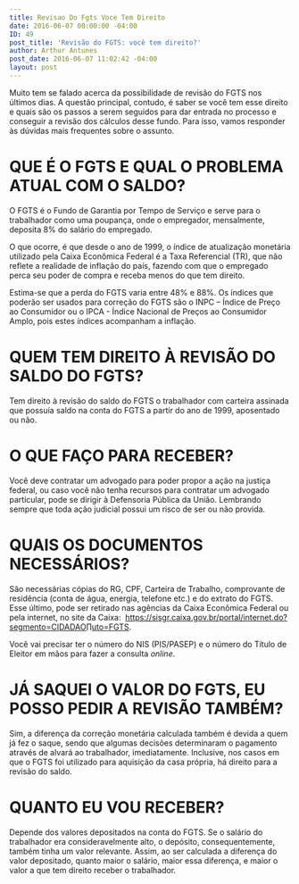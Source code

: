 ```yaml
---
title: Revisao Do Fgts Voce Tem Direito
date: 2016-06-07 00:00:00 -04:00
ID: 49
post_title: 'Revisão do FGTS: você tem direito?'
author: Arthur Antunes
post_date: 2016-06-07 11:02:42 -04:00
layout: post
---
```


Muito tem se falado acerca da possibilidade de revisão do FGTS nos últimos dias. A questão principal, contudo, é saber se você tem esse direito e quais são os passos a serem seguidos para dar entrada no processo e conseguir a revisão dos cálculos desse fundo. Para isso, vamos responder às dúvidas mais frequentes sobre o assunto.

# QUE É O FGTS E QUAL O PROBLEMA ATUAL COM O SALDO?

O FGTS é o Fundo de Garantia por Tempo de Serviço e serve para o trabalhador como uma poupança, onde o empregador, mensalmente, deposita 8% do salário do empregado.

O que ocorre, é que desde o ano de 1999, o índice de atualização monetária utilizado pela Caixa Econômica Federal é a Taxa Referencial (TR), que não reflete a realidade de inflação do país, fazendo com que o empregado perca seu poder de compra e receba menos do que tem direito.

Estima-se que a perda do FGTS varia entre 48% e 88%. Os índices que poderão ser usados para correção do FGTS são o INPC – Índice de Preço ao Consumidor ou o IPCA - Índice Nacional de Preços ao Consumidor Amplo, pois estes índices acompanham a inflação.

# QUEM TEM DIREITO À REVISÃO DO SALDO DO FGTS?

Tem direito à revisão do saldo do FGTS o trabalhador com carteira assinada que possuía saldo na conta do FGTS a partir do ano de 1999, aposentado ou não.

# O QUE FAÇO PARA RECEBER?

Você deve contratar um advogado para poder propor a ação na justiça federal, ou caso você não tenha recursos para contratar um advogado particular, pode se dirigir à Defensoria Pública da União. Lembrando sempre que toda ação judicial possui um risco de ser ou não provida.

# QUAIS OS DOCUMENTOS NECESSÁRIOS?

São necessárias cópias do RG, CPF, Carteira de Trabalho, comprovante de residência (conta de água, energia, telefone etc.) e do extrato do FGTS. Esse último, pode ser retirado nas agências da Caixa Econômica Federal ou pela internet, no site da Caixa:  <a href="https://sisgr.caixa.gov.br/portal/internet.do?segmento=CIDADAO&amp;produto=FGTS">https://sisgr.caixa.gov.br/portal/internet.do?segmento=CIDADAO∏uto=FGTS</a>.

Você vai precisar ter o número do NIS (PIS/PASEP) e o número do Título de Eleitor em mãos para fazer a consulta <em>online</em>.

# JÁ SAQUEI O VALOR DO FGTS, EU POSSO PEDIR A REVISÃO TAMBÉM?

Sim, a diferença da correção monetária calculada também é devida a quem já fez o saque, sendo que algumas decisões determinaram o pagamento através de alvará ao trabalhador, imediatamente. Inclusive, nos casos em que o FGTS foi utilizado para aquisição da casa própria, há direito para a revisão do saldo.

# QUANTO EU VOU RECEBER?

Depende dos valores depositados na conta do FGTS. Se o salário do trabalhador era consideravelmente alto, o depósito, consequentemente, também tinha um valor relevante. Assim, ao ser calculada a diferença do valor depositado, quanto maior o salário, maior essa diferença, e maior o valor a que tem direito receber o trabalhador.


